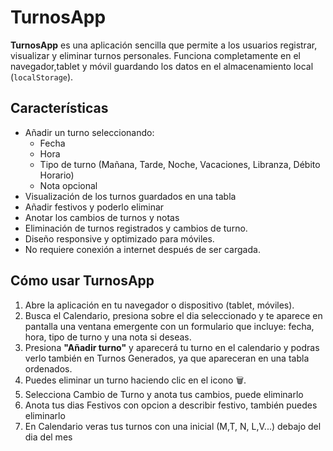 # TurnosApp

**TurnosApp** es una aplicación sencilla que permite a los usuarios registrar, visualizar y eliminar turnos personales. Funciona completamente en el navegador,tablet y móvil  guardando los datos en el almacenamiento local (`localStorage`).

## Características

- Añadir un turno seleccionando:
  - Fecha
  - Hora
  - Tipo de turno (Mañana, Tarde, Noche, Vacaciones, Libranza, Débito Horario)
  - Nota opcional
- Visualización de los turnos guardados en una tabla 
- Añadir festivos y poderlo eliminar
- Anotar los cambios de turnos y notas
- Eliminación de turnos registrados y cambios de turno.
- Diseño responsive y optimizado para móviles.
- No requiere conexión a internet después de ser cargada.



## Cómo usar TurnosApp

1. Abre la aplicación en tu navegador o dispositivo (tablet, móviles).
2. Busca  el Calendario, presiona sobre el dia seleccionado y te aparece en pantalla una ventana emergente con un formulario que incluye: fecha, hora, tipo de turno y una nota si deseas.
3. Presiona **"Añadir turno"** y aparecerá tu turno en el calendario y podras verlo también en Turnos Generados, ya que apareceran en una tabla ordenados.
4. Puedes eliminar un turno haciendo clic en el icono 🗑️.
5. Selecciona Cambio de Turno y anota tus cambios, puede eliminarlo
6. Anota tus dias Festivos con opcion a describir festivo, también puedes eliminarlo
7. En Calendario veras tus turnos con una inicial (M,T, N, L,V...) debajo del dia del mes


